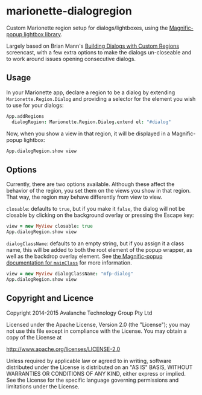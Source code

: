 marionette-dialogregion
=======================

Custom Marionette region setup for dialogs/lightboxes, using the [Magnific-popup lightbox library][magnific].

Largely based on Brian Mann's [Building Dialogs with Custom Regions](http://www.backbonerails.com/screencasts/building-dialogs-with-custom-regions) screencast, with a few extra options to make the dialogs un-closeable and to work around issues opening consecutive dialogs.

Usage
-----

In your Marionette app, declare a region to be a dialog by extending `Marionette.Region.Dialog` and providing a selector for the element you wish to use for your dialogs:

```coffeescript
App.addRegions
  dialogRegion: Marionette.Region.Dialog.extend el: "#dialog"
```

Now, when you show a view in that region, it will be displayed in a Magnific-popup lightbox:

```coffeescript
App.dialogRegion.show view
```

Options
-------

Currently, there are two options available. Although these affect the behavior of the region, you set them on the views you show in that region. That way, the region may behave differently from view to view.

`closable`: defaults to `true`, but if you make it `false`, the dialog will not be closable by clicking on the background overlay or pressing the Escape key:

```coffeescript
view = new MyView closable: true
App.dialogRegion.show view
```

`dialogClassName`: defaults to an empty string, but if you assign it a class name, this will be added to both the root element of the popup wrapper, as well as the backdrop overlay element. See [the Magnific-popup documentation for `mainClass`](http://dimsemenov.com/plugins/magnific-popup/documentation.html#mainclass) for more information.

```coffeescript
view = new MyView dialogClassName: "mfp-dialog"
App.dialogRegion.show view
```

Copyright and Licence
---------------------

 Copyright 2014-2015 Avalanche Technology Group Pty Ltd

 Licensed under the Apache License, Version 2.0 (the "License");
 you may not use this file except in compliance with the License.
 You may obtain a copy of the License at

 http://www.apache.org/licenses/LICENSE-2.0

 Unless required by applicable law or agreed to in writing, software
 distributed under the License is distributed on an "AS IS" BASIS,
 WITHOUT WARRANTIES OR CONDITIONS OF ANY KIND, either express or implied.
 See the License for the specific language governing permissions and
 limitations under the License.

[magnific]: http://dimsemenov.com/plugins/magnific-popup
